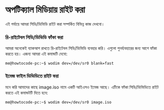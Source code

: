# অপটিক্যাল মিডিয়ায় রাইট করা

এই পর্যায়ে আমরা সিডি/ডিভিডি রাইট করা সম্পর্কিত বিভিন্ন কাজ দেখবো।

### রি-রাইটেবল সিডি/ডিভিডি ফাঁকা করা

আমরা অনেকেই ব্যাকআপ রাখতে রি-রাইটেবল সিডি/ডিভিডি ব্যবহার করি। এগুলো পুনর্ব্যবহারের জন্য আগে ফাঁকা করতে হয়। এজন্য আমরা এই কমান্ডটি দেবো:

```
me@howtocode-pc:~$ wodim dev=/dev/sr0 blank=fast
```

### ইমেজ ফাইল ডিভিডিতে রাইট করা

মনে করি আমাদের কাছে image.iso নামে একটি আইএসও ইমেজ আছে। এটিকে ফাঁকা সিডি/ডিভিডিতে রাইট করতে এই কমান্ডটটি দিতে হবে:

```
me@howtocode-pc:~$ wodim dev=/dev/sr0 image.iso
```